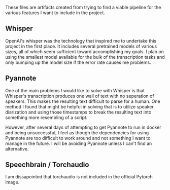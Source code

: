 These files are artifacts created from trying to find a viable pipeline for the various features I want to include in the project.

## Whisper
OpenAI's whisper was the technology that inspired me to undertake this project in the first place.  It includes several pretrained models of various sizes, all of which seem sufficient toward accomplishing my goals.  I plan on using the smallest model available for the bulk of the transcription tasks and only bumping up the model size if the error rate causes me problems.

## Pyannote
One of the main problems I would like to solve with Whisper is that Whisper's transcription produces one wall of text with no seperation of speakers.  This makes the resulting text difficult to parse for a human.  One method I found that might be helpful in solving that is to utilize speaker diarization and using those timestamps to break the resulting text into something more resembling of a script.

However, after several days of attempting to get Pyannote to run in docker and being unsuccessful, I feel as though the dependencies for using Pyannote are too difficult to work around and not something I want to manage in the future.  I will be avoiding Pyannote unless I can't find an alternative.

## Speechbrain / Torchaudio
I am dissapointed that torchaudio is not included in the official Pytorch image.